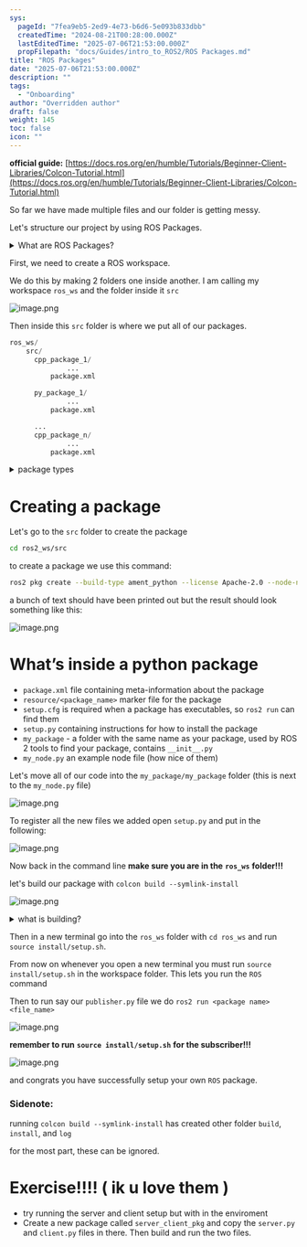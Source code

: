 ```yaml
---
sys:
  pageId: "7fea9eb5-2ed9-4e73-b6d6-5e093b833dbb"
  createdTime: "2024-08-21T00:28:00.000Z"
  lastEditedTime: "2025-07-06T21:53:00.000Z"
  propFilepath: "docs/Guides/intro_to_ROS2/ROS Packages.md"
title: "ROS Packages"
date: "2025-07-06T21:53:00.000Z"
description: ""
tags:
  - "Onboarding"
author: "Overridden author"
draft: false
weight: 145
toc: false
icon: ""
---
```


**official guide:** [https://docs.ros.org/en/humble/Tutorials/Beginner-Client-Libraries/Colcon-Tutorial.html](https://docs.ros.org/en/humble/Tutorials/Beginner-Client-Libraries/Colcon-Tutorial.html)

So far we have made multiple files and our folder is getting messy.

Let's structure our project by using ROS Packages.

<details>
      <summary>What are ROS Packages?</summary>
      ROS Packages are, as the name implies, packages of code that are highly sharable between ROS developers.
  </details>

First, we need to create a ROS workspace.

We do this by making 2 folders one inside another. I am calling my workspace `ros_ws` and the folder inside it `src`

![image.png](https://prod-files-secure.s3.us-west-2.amazonaws.com/d518164a-d88e-44d1-a4ee-3adb3bd8bce0/70706947-fd18-4537-a67b-e12946812d31/image.png?X-Amz-Algorithm=AWS4-HMAC-SHA256&X-Amz-Content-Sha256=UNSIGNED-PAYLOAD&X-Amz-Credential=ASIAZI2LB4662O3OPZIT%2F20250724%2Fus-west-2%2Fs3%2Faws4_request&X-Amz-Date=20250724T110902Z&X-Amz-Expires=3600&X-Amz-Security-Token=IQoJb3JpZ2luX2VjEAIaCXVzLXdlc3QtMiJIMEYCIQD1788CQkUxfceIEEnfyAsMu7ja6iY66mSNUkv27guwuQIhAIr0x60jEnSAFdwN38%2FCT3ATxQ3k7PKXzxB3Wt2FI%2FOuKv8DCCsQABoMNjM3NDIzMTgzODA1IgxUSgg5lXYyBg3cT84q3ANEpaNPxrVrQzzci%2B%2BaFirby%2FwvHD3FVQwi3zEFb1a9DuuZD165lC56cqDGzF5zn8OI2xRALJY5mASTEF8Gx5nN%2FYfRavrDf1OyAxpsVr9q1v1sip9AiuAOsLVCnP79E25XsWuiNH%2BvjGAKisp1K9nY7fSq96beOQxWTqohffPAkKFthgXThNf8%2FojvwV8FjP%2FKNyu2YsaahWxx83r4szkgD1nDOOfnk9LUHnRer7vLDAfe2kSV7ThifwqF05jbp8%2FilKLHRsntwm%2FEwnQXLkIzZuZpLJtpKi7KVEew7nr5yi49scOZ2p1bRWjBTQhbsXLGYiDriOrBMorCC1ktHzx%2BqixKE9BHFvmni8r3U0%2FcbLYsH4s%2FAOmugWsZ39LkYM8gLI0auOnHm9n3lvjtWUsBz3rKxAUfQxkDy5JkBEOyAPMXCCIkVUwtAow%2BTpRdXdZjDz29FXK%2BmMXMzTN512OqzyNopntWCMNJqspmf4rSK92F1FxR6te%2FeXV7GNLP0eCT7kc18KQa5Uxh5SbuOLI0P%2FfIRKx4xy1LqMShAsw2%2BIdkg7S55QSxpkLKdYmM%2F1H6nwnqTJN%2FiZ8kPJJO%2B%2Bqwmu%2FCrol%2BuewVcpgvssc5RLim1czN91qZOi6bMzDtj4jEBjqkAXfOvatfth19PLPaoivF5IvfTVghq%2BMuytbZtJIpq9RULtHQq4H4oDOdmCHWKPP8nZHJYYgTrZzCM4Biy71RD0kehRS1oKjknxC1JfRZNmxTcDfsx7YVqSgETlOasLf46Ziom1IfeXylUTm6EWKfA3K2LddSu8GXAW%2F0L9%2BZNp2HqImFNaVM4%2Fep7Bg3f0Op78PTVShYjM3nArfaAXP6sWyf%2BG5A&X-Amz-Signature=8edc1a6efbb92da1de4b8515b4a2a97f2db5a450bfe6e4fe8618b48f87e675b0&X-Amz-SignedHeaders=host&x-amz-checksum-mode=ENABLED&x-id=GetObject)

Then inside this `src` folder is where we put all of our packages.

```python
ros_ws/
    src/
      cpp_package_1/
		      ...
          package.xml

      py_package_1/
		      ...
          package.xml

      ...
      cpp_package_n/
		      ...
          package.xml

```

<details>

<summary>package types</summary>

packages can be either `C++` or python.

the intern file structure is different for each but for this guide we will stick to creating python packages

</details>

# Creating a package

Let's go to the `src` folder to create the package

```bash
cd ros2_ws/src
```

to create a package we use this command:

```bash
ros2 pkg create --build-type ament_python --license Apache-2.0 --node-name my_node my_package
```

a bunch of text should have been printed out but the result should look something like this:

![image.png](https://prod-files-secure.s3.us-west-2.amazonaws.com/d518164a-d88e-44d1-a4ee-3adb3bd8bce0/e6cf1e3f-8512-4a3e-b131-079f800bf3e8/image.png?X-Amz-Algorithm=AWS4-HMAC-SHA256&X-Amz-Content-Sha256=UNSIGNED-PAYLOAD&X-Amz-Credential=ASIAZI2LB4662O3OPZIT%2F20250724%2Fus-west-2%2Fs3%2Faws4_request&X-Amz-Date=20250724T110902Z&X-Amz-Expires=3600&X-Amz-Security-Token=IQoJb3JpZ2luX2VjEAIaCXVzLXdlc3QtMiJIMEYCIQD1788CQkUxfceIEEnfyAsMu7ja6iY66mSNUkv27guwuQIhAIr0x60jEnSAFdwN38%2FCT3ATxQ3k7PKXzxB3Wt2FI%2FOuKv8DCCsQABoMNjM3NDIzMTgzODA1IgxUSgg5lXYyBg3cT84q3ANEpaNPxrVrQzzci%2B%2BaFirby%2FwvHD3FVQwi3zEFb1a9DuuZD165lC56cqDGzF5zn8OI2xRALJY5mASTEF8Gx5nN%2FYfRavrDf1OyAxpsVr9q1v1sip9AiuAOsLVCnP79E25XsWuiNH%2BvjGAKisp1K9nY7fSq96beOQxWTqohffPAkKFthgXThNf8%2FojvwV8FjP%2FKNyu2YsaahWxx83r4szkgD1nDOOfnk9LUHnRer7vLDAfe2kSV7ThifwqF05jbp8%2FilKLHRsntwm%2FEwnQXLkIzZuZpLJtpKi7KVEew7nr5yi49scOZ2p1bRWjBTQhbsXLGYiDriOrBMorCC1ktHzx%2BqixKE9BHFvmni8r3U0%2FcbLYsH4s%2FAOmugWsZ39LkYM8gLI0auOnHm9n3lvjtWUsBz3rKxAUfQxkDy5JkBEOyAPMXCCIkVUwtAow%2BTpRdXdZjDz29FXK%2BmMXMzTN512OqzyNopntWCMNJqspmf4rSK92F1FxR6te%2FeXV7GNLP0eCT7kc18KQa5Uxh5SbuOLI0P%2FfIRKx4xy1LqMShAsw2%2BIdkg7S55QSxpkLKdYmM%2F1H6nwnqTJN%2FiZ8kPJJO%2B%2Bqwmu%2FCrol%2BuewVcpgvssc5RLim1czN91qZOi6bMzDtj4jEBjqkAXfOvatfth19PLPaoivF5IvfTVghq%2BMuytbZtJIpq9RULtHQq4H4oDOdmCHWKPP8nZHJYYgTrZzCM4Biy71RD0kehRS1oKjknxC1JfRZNmxTcDfsx7YVqSgETlOasLf46Ziom1IfeXylUTm6EWKfA3K2LddSu8GXAW%2F0L9%2BZNp2HqImFNaVM4%2Fep7Bg3f0Op78PTVShYjM3nArfaAXP6sWyf%2BG5A&X-Amz-Signature=053b37d6cddbab5de16271adef7d90130303ea6ebef3185c0d7b48d41e7a6f4b&X-Amz-SignedHeaders=host&x-amz-checksum-mode=ENABLED&x-id=GetObject)

# What’s inside a python package

- `package.xml` file containing meta-information about the package
- `resource/<package_name>` marker file for the package
- `setup.cfg` is required when a package has executables, so `ros2 run` can find them
- `setup.py` containing instructions for how to install the package
- `my_package` - a folder with the same name as your package, used by ROS 2 tools to find your package, contains `__init__.py`
- `my_node.py` an example node file (how nice of them)

Let's move all of our code into the `my_package/my_package` folder (this is next to the `my_node.py` file)

![image.png](https://prod-files-secure.s3.us-west-2.amazonaws.com/d518164a-d88e-44d1-a4ee-3adb3bd8bce0/9ce58f11-0da9-4d3e-b86d-506a9685d378/image.png?X-Amz-Algorithm=AWS4-HMAC-SHA256&X-Amz-Content-Sha256=UNSIGNED-PAYLOAD&X-Amz-Credential=ASIAZI2LB4662O3OPZIT%2F20250724%2Fus-west-2%2Fs3%2Faws4_request&X-Amz-Date=20250724T110902Z&X-Amz-Expires=3600&X-Amz-Security-Token=IQoJb3JpZ2luX2VjEAIaCXVzLXdlc3QtMiJIMEYCIQD1788CQkUxfceIEEnfyAsMu7ja6iY66mSNUkv27guwuQIhAIr0x60jEnSAFdwN38%2FCT3ATxQ3k7PKXzxB3Wt2FI%2FOuKv8DCCsQABoMNjM3NDIzMTgzODA1IgxUSgg5lXYyBg3cT84q3ANEpaNPxrVrQzzci%2B%2BaFirby%2FwvHD3FVQwi3zEFb1a9DuuZD165lC56cqDGzF5zn8OI2xRALJY5mASTEF8Gx5nN%2FYfRavrDf1OyAxpsVr9q1v1sip9AiuAOsLVCnP79E25XsWuiNH%2BvjGAKisp1K9nY7fSq96beOQxWTqohffPAkKFthgXThNf8%2FojvwV8FjP%2FKNyu2YsaahWxx83r4szkgD1nDOOfnk9LUHnRer7vLDAfe2kSV7ThifwqF05jbp8%2FilKLHRsntwm%2FEwnQXLkIzZuZpLJtpKi7KVEew7nr5yi49scOZ2p1bRWjBTQhbsXLGYiDriOrBMorCC1ktHzx%2BqixKE9BHFvmni8r3U0%2FcbLYsH4s%2FAOmugWsZ39LkYM8gLI0auOnHm9n3lvjtWUsBz3rKxAUfQxkDy5JkBEOyAPMXCCIkVUwtAow%2BTpRdXdZjDz29FXK%2BmMXMzTN512OqzyNopntWCMNJqspmf4rSK92F1FxR6te%2FeXV7GNLP0eCT7kc18KQa5Uxh5SbuOLI0P%2FfIRKx4xy1LqMShAsw2%2BIdkg7S55QSxpkLKdYmM%2F1H6nwnqTJN%2FiZ8kPJJO%2B%2Bqwmu%2FCrol%2BuewVcpgvssc5RLim1czN91qZOi6bMzDtj4jEBjqkAXfOvatfth19PLPaoivF5IvfTVghq%2BMuytbZtJIpq9RULtHQq4H4oDOdmCHWKPP8nZHJYYgTrZzCM4Biy71RD0kehRS1oKjknxC1JfRZNmxTcDfsx7YVqSgETlOasLf46Ziom1IfeXylUTm6EWKfA3K2LddSu8GXAW%2F0L9%2BZNp2HqImFNaVM4%2Fep7Bg3f0Op78PTVShYjM3nArfaAXP6sWyf%2BG5A&X-Amz-Signature=69398a3019de82d60a3a3a0ac2c3a204ee0faf0f8f0c8a5d6985b62fe74f0e6a&X-Amz-SignedHeaders=host&x-amz-checksum-mode=ENABLED&x-id=GetObject)

To register all the new files we added open `setup.py` and put in the following:

![image.png](https://prod-files-secure.s3.us-west-2.amazonaws.com/d518164a-d88e-44d1-a4ee-3adb3bd8bce0/1cd7c262-4cae-4496-9d75-c178537d24a2/image.png?X-Amz-Algorithm=AWS4-HMAC-SHA256&X-Amz-Content-Sha256=UNSIGNED-PAYLOAD&X-Amz-Credential=ASIAZI2LB4662O3OPZIT%2F20250724%2Fus-west-2%2Fs3%2Faws4_request&X-Amz-Date=20250724T110902Z&X-Amz-Expires=3600&X-Amz-Security-Token=IQoJb3JpZ2luX2VjEAIaCXVzLXdlc3QtMiJIMEYCIQD1788CQkUxfceIEEnfyAsMu7ja6iY66mSNUkv27guwuQIhAIr0x60jEnSAFdwN38%2FCT3ATxQ3k7PKXzxB3Wt2FI%2FOuKv8DCCsQABoMNjM3NDIzMTgzODA1IgxUSgg5lXYyBg3cT84q3ANEpaNPxrVrQzzci%2B%2BaFirby%2FwvHD3FVQwi3zEFb1a9DuuZD165lC56cqDGzF5zn8OI2xRALJY5mASTEF8Gx5nN%2FYfRavrDf1OyAxpsVr9q1v1sip9AiuAOsLVCnP79E25XsWuiNH%2BvjGAKisp1K9nY7fSq96beOQxWTqohffPAkKFthgXThNf8%2FojvwV8FjP%2FKNyu2YsaahWxx83r4szkgD1nDOOfnk9LUHnRer7vLDAfe2kSV7ThifwqF05jbp8%2FilKLHRsntwm%2FEwnQXLkIzZuZpLJtpKi7KVEew7nr5yi49scOZ2p1bRWjBTQhbsXLGYiDriOrBMorCC1ktHzx%2BqixKE9BHFvmni8r3U0%2FcbLYsH4s%2FAOmugWsZ39LkYM8gLI0auOnHm9n3lvjtWUsBz3rKxAUfQxkDy5JkBEOyAPMXCCIkVUwtAow%2BTpRdXdZjDz29FXK%2BmMXMzTN512OqzyNopntWCMNJqspmf4rSK92F1FxR6te%2FeXV7GNLP0eCT7kc18KQa5Uxh5SbuOLI0P%2FfIRKx4xy1LqMShAsw2%2BIdkg7S55QSxpkLKdYmM%2F1H6nwnqTJN%2FiZ8kPJJO%2B%2Bqwmu%2FCrol%2BuewVcpgvssc5RLim1czN91qZOi6bMzDtj4jEBjqkAXfOvatfth19PLPaoivF5IvfTVghq%2BMuytbZtJIpq9RULtHQq4H4oDOdmCHWKPP8nZHJYYgTrZzCM4Biy71RD0kehRS1oKjknxC1JfRZNmxTcDfsx7YVqSgETlOasLf46Ziom1IfeXylUTm6EWKfA3K2LddSu8GXAW%2F0L9%2BZNp2HqImFNaVM4%2Fep7Bg3f0Op78PTVShYjM3nArfaAXP6sWyf%2BG5A&X-Amz-Signature=90b3f040c49d3ea749c2e0518cf9f615f4ff79cccc254cc6c8d191bd7f433dbd&X-Amz-SignedHeaders=host&x-amz-checksum-mode=ENABLED&x-id=GetObject)

Now back in the command line **make sure you are in the** **`ros_ws`** **folder!!!**

let's build our package with `colcon build --symlink-install`

![image.png](https://prod-files-secure.s3.us-west-2.amazonaws.com/d518164a-d88e-44d1-a4ee-3adb3bd8bce0/2f2a0d27-b173-48fd-b189-5f5c0ce65619/image.png?X-Amz-Algorithm=AWS4-HMAC-SHA256&X-Amz-Content-Sha256=UNSIGNED-PAYLOAD&X-Amz-Credential=ASIAZI2LB4662O3OPZIT%2F20250724%2Fus-west-2%2Fs3%2Faws4_request&X-Amz-Date=20250724T110902Z&X-Amz-Expires=3600&X-Amz-Security-Token=IQoJb3JpZ2luX2VjEAIaCXVzLXdlc3QtMiJIMEYCIQD1788CQkUxfceIEEnfyAsMu7ja6iY66mSNUkv27guwuQIhAIr0x60jEnSAFdwN38%2FCT3ATxQ3k7PKXzxB3Wt2FI%2FOuKv8DCCsQABoMNjM3NDIzMTgzODA1IgxUSgg5lXYyBg3cT84q3ANEpaNPxrVrQzzci%2B%2BaFirby%2FwvHD3FVQwi3zEFb1a9DuuZD165lC56cqDGzF5zn8OI2xRALJY5mASTEF8Gx5nN%2FYfRavrDf1OyAxpsVr9q1v1sip9AiuAOsLVCnP79E25XsWuiNH%2BvjGAKisp1K9nY7fSq96beOQxWTqohffPAkKFthgXThNf8%2FojvwV8FjP%2FKNyu2YsaahWxx83r4szkgD1nDOOfnk9LUHnRer7vLDAfe2kSV7ThifwqF05jbp8%2FilKLHRsntwm%2FEwnQXLkIzZuZpLJtpKi7KVEew7nr5yi49scOZ2p1bRWjBTQhbsXLGYiDriOrBMorCC1ktHzx%2BqixKE9BHFvmni8r3U0%2FcbLYsH4s%2FAOmugWsZ39LkYM8gLI0auOnHm9n3lvjtWUsBz3rKxAUfQxkDy5JkBEOyAPMXCCIkVUwtAow%2BTpRdXdZjDz29FXK%2BmMXMzTN512OqzyNopntWCMNJqspmf4rSK92F1FxR6te%2FeXV7GNLP0eCT7kc18KQa5Uxh5SbuOLI0P%2FfIRKx4xy1LqMShAsw2%2BIdkg7S55QSxpkLKdYmM%2F1H6nwnqTJN%2FiZ8kPJJO%2B%2Bqwmu%2FCrol%2BuewVcpgvssc5RLim1czN91qZOi6bMzDtj4jEBjqkAXfOvatfth19PLPaoivF5IvfTVghq%2BMuytbZtJIpq9RULtHQq4H4oDOdmCHWKPP8nZHJYYgTrZzCM4Biy71RD0kehRS1oKjknxC1JfRZNmxTcDfsx7YVqSgETlOasLf46Ziom1IfeXylUTm6EWKfA3K2LddSu8GXAW%2F0L9%2BZNp2HqImFNaVM4%2Fep7Bg3f0Op78PTVShYjM3nArfaAXP6sWyf%2BG5A&X-Amz-Signature=1c008b6ac3a097f777c174a6e7087cd6d1ca25fdcec50a4a14183b0c86407eb1&X-Amz-SignedHeaders=host&x-amz-checksum-mode=ENABLED&x-id=GetObject)

<details>

<summary>what is building?</summary>

if you are a CS major at Rose-Hulman you will learn the answer to this in CSSE132

but TLDR; is it combines all the code files into one program that can be run easily 

</details>

Then in a new terminal go into the `ros_ws` folder with `cd ros_ws` and run `source install/setup.sh`. 

From now on whenever you open a new terminal you must run `source install/setup.sh` in the workspace folder. This lets you run the `ROS` command

Then to run say our `publisher.py` file we do `ros2 run <package name> <file_name>`

![image.png](https://prod-files-secure.s3.us-west-2.amazonaws.com/d518164a-d88e-44d1-a4ee-3adb3bd8bce0/4f4b1219-3a44-4632-aa0a-ce3471699f59/image.png?X-Amz-Algorithm=AWS4-HMAC-SHA256&X-Amz-Content-Sha256=UNSIGNED-PAYLOAD&X-Amz-Credential=ASIAZI2LB4662O3OPZIT%2F20250724%2Fus-west-2%2Fs3%2Faws4_request&X-Amz-Date=20250724T110902Z&X-Amz-Expires=3600&X-Amz-Security-Token=IQoJb3JpZ2luX2VjEAIaCXVzLXdlc3QtMiJIMEYCIQD1788CQkUxfceIEEnfyAsMu7ja6iY66mSNUkv27guwuQIhAIr0x60jEnSAFdwN38%2FCT3ATxQ3k7PKXzxB3Wt2FI%2FOuKv8DCCsQABoMNjM3NDIzMTgzODA1IgxUSgg5lXYyBg3cT84q3ANEpaNPxrVrQzzci%2B%2BaFirby%2FwvHD3FVQwi3zEFb1a9DuuZD165lC56cqDGzF5zn8OI2xRALJY5mASTEF8Gx5nN%2FYfRavrDf1OyAxpsVr9q1v1sip9AiuAOsLVCnP79E25XsWuiNH%2BvjGAKisp1K9nY7fSq96beOQxWTqohffPAkKFthgXThNf8%2FojvwV8FjP%2FKNyu2YsaahWxx83r4szkgD1nDOOfnk9LUHnRer7vLDAfe2kSV7ThifwqF05jbp8%2FilKLHRsntwm%2FEwnQXLkIzZuZpLJtpKi7KVEew7nr5yi49scOZ2p1bRWjBTQhbsXLGYiDriOrBMorCC1ktHzx%2BqixKE9BHFvmni8r3U0%2FcbLYsH4s%2FAOmugWsZ39LkYM8gLI0auOnHm9n3lvjtWUsBz3rKxAUfQxkDy5JkBEOyAPMXCCIkVUwtAow%2BTpRdXdZjDz29FXK%2BmMXMzTN512OqzyNopntWCMNJqspmf4rSK92F1FxR6te%2FeXV7GNLP0eCT7kc18KQa5Uxh5SbuOLI0P%2FfIRKx4xy1LqMShAsw2%2BIdkg7S55QSxpkLKdYmM%2F1H6nwnqTJN%2FiZ8kPJJO%2B%2Bqwmu%2FCrol%2BuewVcpgvssc5RLim1czN91qZOi6bMzDtj4jEBjqkAXfOvatfth19PLPaoivF5IvfTVghq%2BMuytbZtJIpq9RULtHQq4H4oDOdmCHWKPP8nZHJYYgTrZzCM4Biy71RD0kehRS1oKjknxC1JfRZNmxTcDfsx7YVqSgETlOasLf46Ziom1IfeXylUTm6EWKfA3K2LddSu8GXAW%2F0L9%2BZNp2HqImFNaVM4%2Fep7Bg3f0Op78PTVShYjM3nArfaAXP6sWyf%2BG5A&X-Amz-Signature=f8581c9bcf9a660d163e07551ebae4eff50b0e08260aaaeb3179f300beb3bb0e&X-Amz-SignedHeaders=host&x-amz-checksum-mode=ENABLED&x-id=GetObject)

**remember to run** **`source install/setup.sh`** **for the subscriber!!!**

![image.png](https://prod-files-secure.s3.us-west-2.amazonaws.com/d518164a-d88e-44d1-a4ee-3adb3bd8bce0/02121119-dad4-49ec-8356-c956108b4243/image.png?X-Amz-Algorithm=AWS4-HMAC-SHA256&X-Amz-Content-Sha256=UNSIGNED-PAYLOAD&X-Amz-Credential=ASIAZI2LB4662O3OPZIT%2F20250724%2Fus-west-2%2Fs3%2Faws4_request&X-Amz-Date=20250724T110902Z&X-Amz-Expires=3600&X-Amz-Security-Token=IQoJb3JpZ2luX2VjEAIaCXVzLXdlc3QtMiJIMEYCIQD1788CQkUxfceIEEnfyAsMu7ja6iY66mSNUkv27guwuQIhAIr0x60jEnSAFdwN38%2FCT3ATxQ3k7PKXzxB3Wt2FI%2FOuKv8DCCsQABoMNjM3NDIzMTgzODA1IgxUSgg5lXYyBg3cT84q3ANEpaNPxrVrQzzci%2B%2BaFirby%2FwvHD3FVQwi3zEFb1a9DuuZD165lC56cqDGzF5zn8OI2xRALJY5mASTEF8Gx5nN%2FYfRavrDf1OyAxpsVr9q1v1sip9AiuAOsLVCnP79E25XsWuiNH%2BvjGAKisp1K9nY7fSq96beOQxWTqohffPAkKFthgXThNf8%2FojvwV8FjP%2FKNyu2YsaahWxx83r4szkgD1nDOOfnk9LUHnRer7vLDAfe2kSV7ThifwqF05jbp8%2FilKLHRsntwm%2FEwnQXLkIzZuZpLJtpKi7KVEew7nr5yi49scOZ2p1bRWjBTQhbsXLGYiDriOrBMorCC1ktHzx%2BqixKE9BHFvmni8r3U0%2FcbLYsH4s%2FAOmugWsZ39LkYM8gLI0auOnHm9n3lvjtWUsBz3rKxAUfQxkDy5JkBEOyAPMXCCIkVUwtAow%2BTpRdXdZjDz29FXK%2BmMXMzTN512OqzyNopntWCMNJqspmf4rSK92F1FxR6te%2FeXV7GNLP0eCT7kc18KQa5Uxh5SbuOLI0P%2FfIRKx4xy1LqMShAsw2%2BIdkg7S55QSxpkLKdYmM%2F1H6nwnqTJN%2FiZ8kPJJO%2B%2Bqwmu%2FCrol%2BuewVcpgvssc5RLim1czN91qZOi6bMzDtj4jEBjqkAXfOvatfth19PLPaoivF5IvfTVghq%2BMuytbZtJIpq9RULtHQq4H4oDOdmCHWKPP8nZHJYYgTrZzCM4Biy71RD0kehRS1oKjknxC1JfRZNmxTcDfsx7YVqSgETlOasLf46Ziom1IfeXylUTm6EWKfA3K2LddSu8GXAW%2F0L9%2BZNp2HqImFNaVM4%2Fep7Bg3f0Op78PTVShYjM3nArfaAXP6sWyf%2BG5A&X-Amz-Signature=1b31d3bd73f0ed529e80be56824e0cc7fcf5b4fcdd2ed752a972311c2652a6b8&X-Amz-SignedHeaders=host&x-amz-checksum-mode=ENABLED&x-id=GetObject)

and congrats you have successfully setup your own `ROS` package.

### Sidenote:

running `colcon build --symlink-install` has created other folder `build`, `install`, and `log`

for the most part, these can be ignored.

# Exercise!!!! ( ik u love them )

- try running the server and client setup but with in the enviroment
- Create a new package called `server_client_pkg` and copy the `server.py` and `client.py` files in there. Then build and run the two files.
